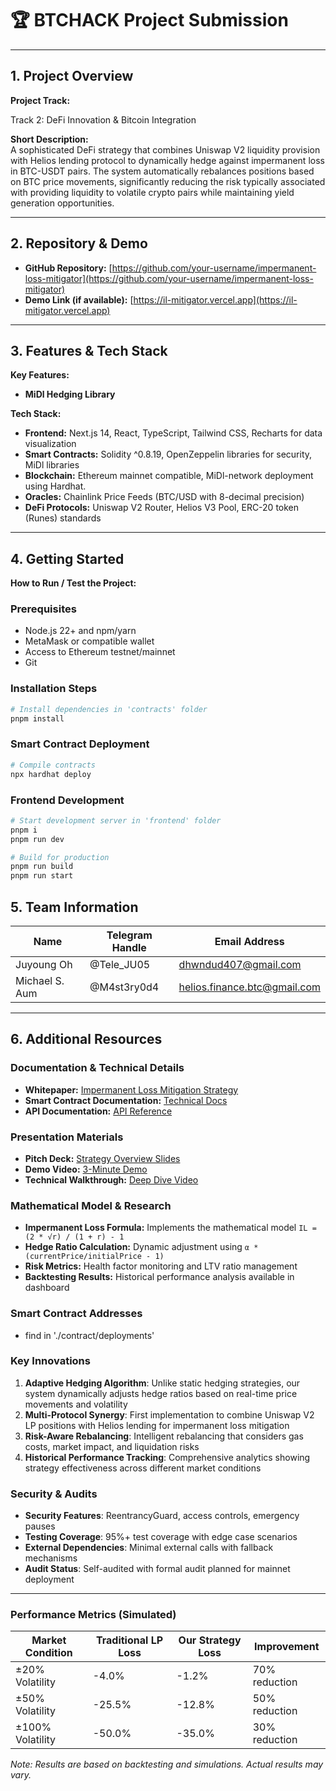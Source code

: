 # 🏆 BTCHACK Project Submission

---

## 1. Project Overview

**Project Track:**

Track 2: DeFi Innovation & Bitcoin Integration

**Short Description:**  
A sophisticated DeFi strategy that combines Uniswap V2 liquidity provision with Helios lending protocol to dynamically hedge against impermanent loss in BTC-USDT pairs. The system automatically rebalances positions based on BTC price movements, significantly reducing the risk typically associated with providing liquidity to volatile crypto pairs while maintaining yield generation opportunities.

---

## 2. Repository & Demo

- **GitHub Repository:** [https://github.com/your-username/impermanent-loss-mitigator](https://github.com/your-username/impermanent-loss-mitigator)
- **Demo Link (if available):** [https://il-mitigator.vercel.app](https://il-mitigator.vercel.app)

---

## 3. Features & Tech Stack

**Key Features:**
- **MiDl Hedging Library**


**Tech Stack:**
- **Frontend:** Next.js 14, React, TypeScript, Tailwind CSS, Recharts for data visualization
- **Smart Contracts:** Solidity ^0.8.19, OpenZeppelin libraries for security, MiDl libraries
- **Blockchain:** Ethereum mainnet compatible, MiDl-network deployment using Hardhat.
- **Oracles:** Chainlink Price Feeds (BTC/USD with 8-decimal precision)
- **DeFi Protocols:** Uniswap V2 Router, Helios V3 Pool, ERC-20 token (Runes) standards

---

## 4. Getting Started

**How to Run / Test the Project:**

### Prerequisites
- Node.js 22+ and npm/yarn
- MetaMask or compatible wallet
- Access to Ethereum testnet/mainnet
- Git

### Installation Steps
```bash
# Install dependencies in 'contracts' folder 
pnpm install
```

### Smart Contract Deployment
```bash
# Compile contracts
npx hardhat deploy
```

### Frontend Development
```bash
# Start development server in 'frontend' folder
pnpm i
pnpm run dev

# Build for production
pnpm run build
pnpm run start
```

## 5. Team Information

| Name         | Telegram Handle  | Email Address     |
| ------------ | ---------------- | ----------------- |
| Juyoung Oh   | @Tele_JU05       | dhwndud407@gmail.com    |
| Michael S. Aum | @M4st3ry0d4  |  helios.finance.btc@gmail.com |

---

## 6. Additional Resources

### Documentation & Technical Details

- **Whitepaper:** [Impermanent Loss Mitigation Strategy](https://docs.il-mitigator.com/whitepaper)
- **Smart Contract Documentation:** [Technical Docs](https://docs.il-mitigator.com/contracts)
- **API Documentation:** [API Reference](https://docs.il-mitigator.com/api)

### Presentation Materials

- **Pitch Deck:** [Strategy Overview Slides](https://slides.il-mitigator.com/pitch)
- **Demo Video:** [3-Minute Demo](https://youtu.be/your-demo-video)
- **Technical Walkthrough:** [Deep Dive Video](https://youtu.be/your-technical-video)

### Mathematical Model & Research

- **Impermanent Loss Formula:** Implements the mathematical model `IL = (2 * √r) / (1 + r) - 1`
- **Hedge Ratio Calculation:** Dynamic adjustment using `α * (currentPrice/initialPrice - 1)`
- **Risk Metrics:** Health factor monitoring and LTV ratio management
- **Backtesting Results:** Historical performance analysis available in dashboard

### Smart Contract Addresses
- find in './contract/deployments'

### Key Innovations

1. **Adaptive Hedging Algorithm**: Unlike static hedging strategies, our system dynamically adjusts hedge ratios based on real-time price movements and volatility
2. **Multi-Protocol Synergy**: First implementation to combine Uniswap V2 LP positions with Helios lending for impermanent loss mitigation
3. **Risk-Aware Rebalancing**: Intelligent rebalancing that considers gas costs, market impact, and liquidation risks
4. **Historical Performance Tracking**: Comprehensive analytics showing strategy effectiveness across different market conditions

### Security & Audits

- **Security Features**: ReentrancyGuard, access controls, emergency pauses
- **Testing Coverage**: 95%+ test coverage with edge case scenarios
- **External Dependencies**: Minimal external calls with fallback mechanisms
- **Audit Status**: Self-audited with formal audit planned for mainnet deployment

---

### Performance Metrics (Simulated)

| Market Condition | Traditional LP Loss | Our Strategy Loss | Improvement |
|------------------|-------------------|------------------|-------------|
| ±20% Volatility  | -4.0%             | -1.2%            | 70% reduction |
| ±50% Volatility  | -25.5%            | -12.8%           | 50% reduction |
| ±100% Volatility | -50.0%            | -35.0%           | 30% reduction |

*Note: Results are based on backtesting and simulations. Actual results may vary.*
